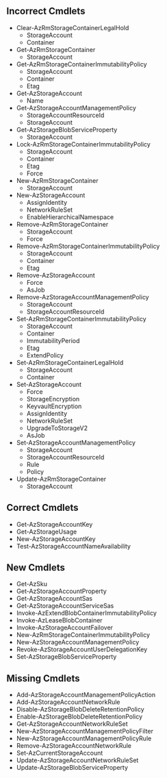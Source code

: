 ## Incorrect Cmdlets

- Clear-AzRmStorageContainerLegalHold
    - StorageAccount
    - Container
- Get-AzRmStorageContainer
    - StorageAccount
- Get-AzRmStorageContainerImmutabilityPolicy
    - StorageAccount
    - Container
    - Etag
- Get-AzStorageAccount
    - Name
- Get-AzStorageAccountManagementPolicy
    - StorageAccountResourceId
    - StorageAccount
- Get-AzStorageBlobServiceProperty
    - StorageAccount
- Lock-AzRmStorageContainerImmutabilityPolicy
    - StorageAccount
    - Container
    - Etag
    - Force
- New-AzRmStorageContainer
    - StorageAccount
- New-AzStorageAccount
    - AssignIdentity
    - NetworkRuleSet
    - EnableHierarchicalNamespace
- Remove-AzRmStorageContainer
    - StorageAccount
    - Force
- Remove-AzRmStorageContainerImmutabilityPolicy
    - StorageAccount
    - Container
    - Etag
- Remove-AzStorageAccount
    - Force
    - AsJob
- Remove-AzStorageAccountManagementPolicy
    - StorageAccount
    - StorageAccountResourceId
- Set-AzRmStorageContainerImmutabilityPolicy
    - StorageAccount
    - Container
    - ImmutabilityPeriod
    - Etag
    - ExtendPolicy
- Set-AzRmStorageContainerLegalHold
    - StorageAccount
    - Container
- Set-AzStorageAccount
    - Force
    - StorageEncryption
    - KeyvaultEncryption
    - AssignIdentity
    - NetworkRuleSet
    - UpgradeToStorageV2
    - AsJob
- Set-AzStorageAccountManagementPolicy
    - StorageAccount
    - StorageAccountResourceId
    - Rule
    - Policy
- Update-AzRmStorageContainer
    - StorageAccount

## Correct Cmdlets

- Get-AzStorageAccountKey
- Get-AzStorageUsage
- New-AzStorageAccountKey
- Test-AzStorageAccountNameAvailability

## New Cmdlets

- Get-AzSku
- Get-AzStorageAccountProperty
- Get-AzStorageAccountSas
- Get-AzStorageAccountServiceSas
- Invoke-AzExtendBlobContainerImmutabilityPolicy
- Invoke-AzLeaseBlobContainer
- Invoke-AzStorageAccountFailover
- New-AzRmStorageContainerImmutabilityPolicy
- New-AzStorageAccountManagementPolicy
- Revoke-AzStorageAccountUserDelegationKey
- Set-AzStorageBlobServiceProperty

## Missing Cmdlets

- Add-AzStorageAccountManagementPolicyAction
- Add-AzStorageAccountNetworkRule
- Disable-AzStorageBlobDeleteRetentionPolicy
- Enable-AzStorageBlobDeleteRetentionPolicy
- Get-AzStorageAccountNetworkRuleSet
- New-AzStorageAccountManagementPolicyFilter
- New-AzStorageAccountManagementPolicyRule
- Remove-AzStorageAccountNetworkRule
- Set-AzCurrentStorageAccount
- Update-AzStorageAccountNetworkRuleSet
- Update-AzStorageBlobServiceProperty
